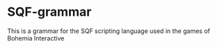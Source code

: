 # SQF-grammar
This is a grammar for the SQF scripting language used in the games of Bohemia Interactive
